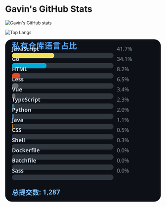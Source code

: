 # Gavin's GitHub Stats

![Gavin's GitHub stats](https://github-readme-stats.vercel.app/api?username=gavinhaydy&show_icons=true&theme=tokyonight)

![Top Langs](https://github-readme-stats.vercel.app/api/top-langs/?username=gavinhaydy&layout=compact)






































<!-- PRIVATE_STATS_START -->
![私有仓库统计](./.github/private-stats.svg)
<!-- PRIVATE_STATS_END -->






































